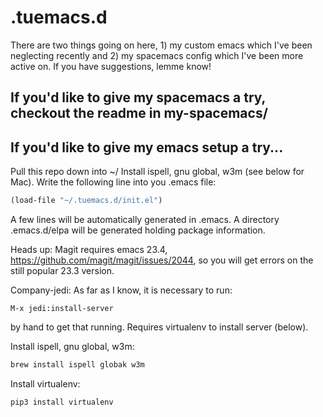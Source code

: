 # .tuemacs.d

There are two things going on here, 1) my custom emacs which I've been neglecting recently and 2) my spacemacs config which I've been more active on. If you have suggestions, lemme know!

## If you'd like to give my spacemacs a try, checkout the readme in my-spacemacs/

## If you'd like to give my emacs setup a try...
Pull this repo down into ~/
Install ispell, gnu global, w3m (see below for Mac).
Write the following line into you .emacs file: 
```lisp
(load-file "~/.tuemacs.d/init.el")
```

A few lines will be automatically generated in .emacs.
A directory .emacs.d/elpa will be generated holding package information. 

Heads up:
Magit requires emacs 23.4, https://github.com/magit/magit/issues/2044, so you will get errors on the still popular 23.3 version.

Company-jedi:
As far as I know, it is necessary to run:
```
M-x jedi:install-server 
```
by hand to get that running.
Requires virtualenv to install server (below).

Install ispell, gnu global, w3m:
```bash
brew install ispell globak w3m
```
Install virtualenv:
```bash
pip3 install virtualenv
```
